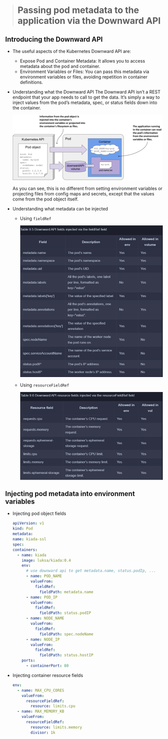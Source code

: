 > # Passing pod metadata to the application via the Downward API

## Introducing the Downward API

- The useful aspects of the Kubernetes Downward API are:

  - Expose Pod and Container Metadata: It allows you to access metadata about the pod and container.
  - Environment Variables or Files: You can pass this metadata via environment variables or files, avoiding repetition in container definitions.

- Understanding what the Downward API
  The Downward API isn’t a REST endpoint that your app needs to call to get the data. It’s simply a way to inject values from the pod’s metadata, spec, or status fields down into the container.

    <p align = "center">
    <img src = "./images/downward_api.png" alt = "alt-text" width = "500">
    </p>

  As you can see, this is no different from setting environment variables or projecting files from config maps and secrets, except that the values come from the pod object itself.

- Understanding what metadata can be injected

  - Using `fieldRef`

    <p align = "center">
    <img src = "./images/inject_fields_usingfieldRef.png" alt = "alt-text" width = "500">
    </p>

  - Using `resourceFieldRef`

    <p align = "center">
    <img src = "./images/inject_resource_fields_using_resourceFieldRef.png" alt = "alt-text" width = "500">
    </p>

## Injecting pod metadata into environment variables

- Injecting pod object fields

  ```yaml
  apiVersion: v1
  kind: Pod
  metadata:
  name: kiada-ssl
  spec:
  containers:
    - name: kiada
      image: luksa/kiada:0.4
      env:
        # use downward api to get metadata.name, status.podIp, ...
        - name: POD_NAME
          valueFrom:
            fieldRef:
              fieldPath: metadata.name
        - name: POD_IP
          valueFrom:
            fieldRef:
              fieldPath: status.podIP
        - name: NODE_NAME
          valueFrom:
            fieldRef:
              fieldPath: spec.nodeName
        - name: NODE_IP
          valueFrom:
            fieldRef:
              fieldPath: status.hostIP
      ports:
        - containerPort: 80
  ```

- Injecting container resource fields
  ```yaml
  env:
    - name: MAX_CPU_CORES
      valueFrom:
        resourceFieldRef:
          resource: limits.cpu
    - name: MAX_MEMORY_KB
      valueFrom:
        resourceFieldRef:
          resource: limits.memory
          divisor: 1k
  ```
